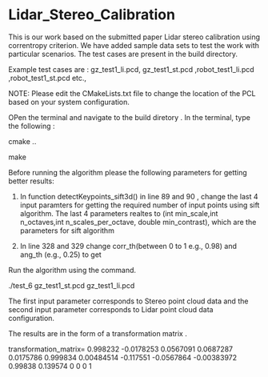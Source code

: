 # Lidar_Stereo_Calibration
This is our work based on the submitted paper Lidar stereo calibration using correntropy criterion.
We have added sample data sets to test the work with particular scenarios. The test cases are present in the build directory.


Example test cases are : gz_test1_li.pcd, gz_test1_st.pcd ,robot_test1_li.pcd ,robot_test1_st.pcd etc.,

NOTE: Please edit the CMakeLists.txt file to change the location of the PCL based on your system configuration.

OPen the terminal and  navigate to the build diretory .
 In the terminal, type the following :
 
 cmake ..

make 
 
 Before running the algorithm please the following parameters for getting better results:

1) In function detectKeypoints_sift3d() in line 89 and 90 , change the last 4 input paramters for getting the required number of input points using sift algorithm. The last 4 parameters realtes to (int min_scale,int n_octaves,int n_scales_per_octave, double min_contrast), which are the parameters for sift algorithm

 2) In line 328 and 329 change corr_th(between 0 to 1 e.g., 0.98) and ang_th (e.g., 0.25) to get 
 
 
 Run the algorithm using the command.
 
 ./test_6 gz_test1_st.pcd gz_test1_li.pcd

The first input parameter corresponds to Stereo point cloud data and the second input parameter corresponds to Lidar point cloud  data configuration.

The results are in the form of a transformation matrix .



transformation_matrix=
   0.998232  -0.0178253   0.0567091   0.0687287
  0.0175786    0.999834  0.00484514   -0.117551
 -0.0567864 -0.00383972     0.99838    0.139574
          0           0           0           1

